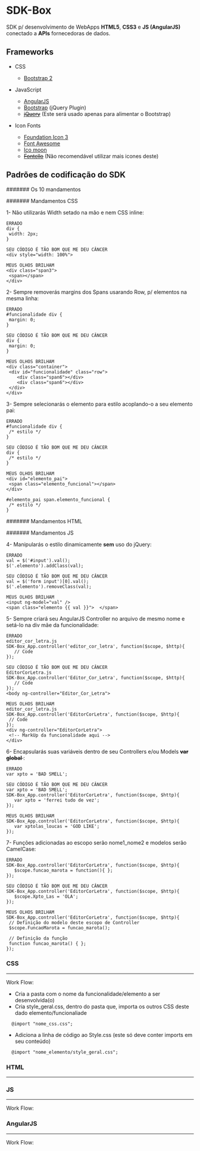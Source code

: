 SDK-Box
=====
SDK p/ desenvolvimento de WebApps __HTML5__, __CSS3__ e __JS (AngularJS)__ conectado a __APIs__ fornecedoras de dados.

## Frameworks

* CSS
  * [Bootstrap 2](http://getbootstrap.com/2.3.2/)

* JavaScript
  * [AngularJS](http://angularjs.org/)
  * [Bootstrap](http://getbootstrap.com/2.3.2/javascript.html) (jQuery Plugin)
  * <del>[jQuery](http://jquery.com/)</del> (Este será usado apenas para alimentar o Bootstrap)

* Icon Fonts
  * [Foundation Icon 3](http://zurb.com/playground/foundation-icon-fonts-3)
  * [Font Awesome](http://fontawesome.io/icons/)
  * [Ico moon](http://icomoon.io/)
  * <del>[Fontello](http://fontello.com/)</del> (Não recomendável utilizar mais icones deste)


## Padrões de codificação do SDK

####### Os 10 mandamentos

####### Mandamentos CSS

1- Não utilizarás Width setado na mão e nem CSS inline:

```
ERRADO
div {
 width: 2px;
}

SEU CÓDIGO É TÃO BOM QUE ME DEU CÂNCER
<div style="width: 100%">
```


```
MEUS OLHOS BRILHAM
<div class="span3">
 <span></span>
</div>
```

2- Sempre removerás margins dos Spans usarando Row, p/ elementos na mesma linha:

```
ERRADO
#funcionalidade div {
 margin: 0;
}

SEU CÓDIGO É TÃO BOM QUE ME DEU CÂNCER
div {
 margin: 0;
}
```

```
MEUS OLHOS BRILHAM
<div class="container">
 <div id="funcionalidade" class="row">
    <div class="span6"></div>
    <div class="span6"></div>
 </div>
</div>
```

3- Sempre selecionarás o elemento para estilo acoplando-o a seu elemento pai:

```
ERRADO
#funcionalidade div {
 /* estilo */
}

SEU CÓDIGO É TÃO BOM QUE ME DEU CÂNCER
div {
 /* estilo */
}
```

```
MEUS OLHOS BRILHAM
<div id="elemento_pai">
 <span class="elemento_funcional"></span>
</div>

#elemento_pai span.elemento_funcional {
 /* estilo */
}
```

####### Mandamentos HTML



####### Mandamentos JS

4- Manipularás o estilo dinamicamente __sem__ uso do jQuery:

```
ERRADO
val = $('#input').val();
$('.elemento').addClass(val);

SEU CÓDIGO É TÃO BOM QUE ME DEU CÂNCER
val = $('form input')[0].val();
$('.elemento').removeClass(val);
```

```
MEUS OLHOS BRILHAM
<input ng-model="val" />
<span class="elemento {{ val }}">  </span>
```

5- Sempre criará seu AngularJS Controller no arquivo de mesmo nome e setá-lo na div mãe da funcionalidade:

```
ERRADO
editor_cor_letra.js
SDK-Box_App.controller('editor_cor_letra', function($scope, $http){
   // Code
});

SEU CÓDIGO É TÃO BOM QUE ME DEU CÂNCER
EditorCorLetra.js
SDK-Box_App.controller('Editor_Cor_Letra', function($scope, $http){
   // Code
});
<body ng-controller="Editor_Cor_Letra">
```

```
MEUS OLHOS BRILHAM
editor_cor_letra.js
SDK-Box_App.controller('EditorCorLetra', function($scope, $http){
 // Code
});
<div ng-controller="EditorCorLetra">
 <!-- MarkUp da funcionalidade aqui -->
</div>
```

6- Encapsularás suas variáveis dentro de seu Controllers e/ou Models <del> __var global__ </del>:

```
ERRADO
var xpto = 'BAD SMELL';

SEU CÓDIGO É TÃO BOM QUE ME DEU CÂNCER
var xpto = 'BAD SMELL';
SDK-Box_App.controller('EditorCorLetra', function($scope, $http){
   var xpto = 'ferrei tudo de vez';
});
```

```
MEUS OLHOS BRILHAM
SDK-Box_App.controller('EditorCorLetra', function($scope, $http){
   var xptolas_loucas = 'GOD LIKE';
});
```

7- Funções adicionadas ao escopo serão nome1_nome2 e modelos serão CamelCase:

```
ERRADO
SDK-Box_App.controller('EditorCorLetra', function($scope, $http){
   $scope.funcao_marota = function(){ };
});

SEU CÓDIGO É TÃO BOM QUE ME DEU CÂNCER
SDK-Box_App.controller('EditorCorLetra', function($scope, $http){
   $scope.Xpto_Las = 'OLA';
});
```

```
MEUS OLHOS BRILHAM
SDK-Box_App.controller('EditorCorLetra', function($scope, $http){
 // Definição do modelo deste escopo de Controller
 $scope.FuncaoMarota = funcao_marota();
 
 // Definição da função
 function funcao_marota() { };
});
```


### CSS
--------
Work Flow:
* Cria a pasta com o nome da funcionalidade/elemento a ser desenvolvida(o)
* Cria style_geral.css, dentro do pasta que, importa os outros CSS deste dado elemento/funcionaliade

```
  @import "nome_css.css";
```

* Adiciona a linha de código ao Style.css (este só deve conter imports em seu conteúdo)

```
  @import "nome_elemento/style_geral.css";
```

### HTML
--------



### JS
--------
Work Flow:



### AngularJS
--------
Work Flow:



